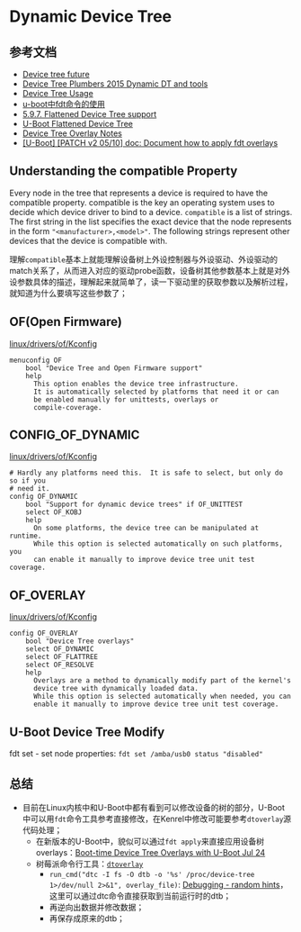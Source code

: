 # Dynamic Device Tree

## 参考文档

* [Device tree future](https://elinux.org/Device_tree_future#Material_to_review_before_the_conference)
* [Device Tree Plumbers 2015 Dynamic DT and tools](https://elinux.org/images/f/fa/Plumbers_2015_dt_DT-plumbers-2015.pdf)
* [Device Tree Usage](https://elinux.org/Device_Tree_Usage)
* [u-boot中fdt命令的使用](https://blog.csdn.net/voice_shen/article/details/7441894)
* [5.9.7. Flattened Device Tree support](https://www.denx.de/wiki/DULG/UBootCmdFDT)
* [U-Boot Flattened Device Tree](https://xilinx-wiki.atlassian.net/wiki/spaces/A/pages/18841676/U-Boot+Flattened+Device+Tree)
* [Device Tree Overlay Notes](https://www.kernel.org/doc/Documentation/devicetree/overlay-notes.txt)
* [[U-Boot] [PATCH v2 05/10] doc: Document how to apply fdt overlays](https://lists.denx.de/pipermail/u-boot/2017-August/302273.html)

## Understanding the compatible Property

Every node in the tree that represents a device is required to have the compatible property. compatible is the key an operating system uses to decide which device driver to bind to a device. `compatible` is a list of strings. The first string in the list specifies the exact device that the node represents in the form `"<manufacturer>,<model>"`. The following strings represent other devices that the device is compatible with.

理解`compatible`基本上就能理解设备树上外设控制器与外设驱动、外设驱动的match关系了，从而进入对应的驱动probe函数，设备树其他参数基本上就是对外设参数具体的描述，理解起来就简单了，读一下驱动里的获取参数以及解析过程，就知道为什么要填写这些参数了；

## OF(Open Firmware)

[linux/drivers/of/Kconfig](https://github.com/torvalds/linux/blob/master/drivers/of/Kconfig)

```Kconfig
menuconfig OF
	bool "Device Tree and Open Firmware support"
	help
	  This option enables the device tree infrastructure.
	  It is automatically selected by platforms that need it or can
	  be enabled manually for unittests, overlays or
	  compile-coverage.
```

## CONFIG_OF_DYNAMIC

[linux/drivers/of/Kconfig](https://github.com/torvalds/linux/blob/master/drivers/of/Kconfig)

```
# Hardly any platforms need this.  It is safe to select, but only do so if you
# need it.
config OF_DYNAMIC
	bool "Support for dynamic device trees" if OF_UNITTEST
	select OF_KOBJ
	help
	  On some platforms, the device tree can be manipulated at runtime.
	  While this option is selected automatically on such platforms, you
	  can enable it manually to improve device tree unit test coverage.
```

## OF_OVERLAY

[linux/drivers/of/Kconfig](https://github.com/torvalds/linux/blob/master/drivers/of/Kconfig)

```
config OF_OVERLAY
	bool "Device Tree overlays"
	select OF_DYNAMIC
	select OF_FLATTREE
	select OF_RESOLVE
	help
	  Overlays are a method to dynamically modify part of the kernel's
	  device tree with dynamically loaded data.
	  While this option is selected automatically when needed, you can
	  enable it manually to improve device tree unit test coverage.
```

## U-Boot Device Tree Modify

fdt set - set node properties: `fdt set /amba/usb0 status "disabled"`

## 总结

* 目前在Linux内核中和U-Boot中都有看到可以修改设备的树的部分，U-Boot中可以用`fdt`命令工具参考直接修改，在Kenrel中修改可能要参考`dtoverlay`源代码处理；
  * 在新版本的U-Boot中，貌似可以通过`fdt apply`来直接应用设备树overlays：[Boot-time Device Tree Overlays with U-Boot Jul 24](http://irq5.io/2018/07/24/boot-time-device-tree-overlays-with-u-boot/)
  * 树莓派命令行工具：[`dtoverlay`](https://github.com/raspberrypi/userland/tree/master/host_applications/linux/apps/dtoverlay)
    * `run_cmd("dtc -I fs -O dtb -o '%s' /proc/device-tree 1>/dev/null 2>&1", overlay_file)`: [Debugging - random hints](https://elinux.org/Device_Tree_Reference)，这里可以通过dtc命令直接获取到当前运行时的dtb；
	* 再逆向出数据并修改数据；
	* 再保存成原来的dtb；